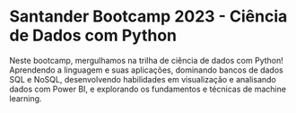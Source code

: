 # Santander Bootcamp 2023 - Ciência de Dados com Python

Neste bootcamp, mergulhamos na trilha de ciência de dados com Python! Aprendendo a linguagem e suas aplicações, dominando bancos de dados SQL e NoSQL, desenvolvendo habilidades em visualização e analisando dados com Power BI, e explorando os fundamentos e técnicas de machine learning.